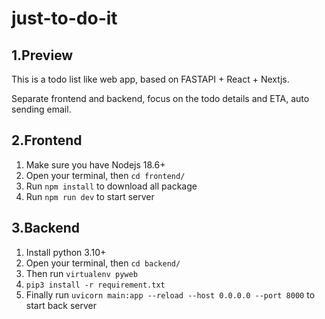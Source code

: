 # just-to-do-it
 
## 1.Preview

This is a todo list like web app, based on FASTAPI + React + Nextjs.

Separate frontend and backend, focus on the todo details and ETA, auto sending email.

## 2.Frontend

1. Make sure you have Nodejs 18.6+
2. Open your terminal, then `cd frontend/`
3. Run `npm install` to download all package
4. Run `npm run dev` to start server

## 3.Backend 

1. Install python 3.10+
2. Open your terminal, then `cd backend/`
3. Then run `virtualenv pyweb`
4. `pip3 install -r requirement.txt`
5. Finally run `uvicorn main:app --reload --host 0.0.0.0 --port 8000` to start back server

